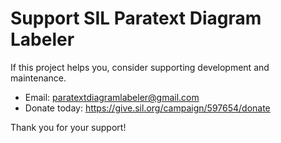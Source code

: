 # Support SIL Paratext Diagram Labeler

If this project helps you, consider supporting development and maintenance.

- Email: paratextdiagramlabeler@gmail.com
- Donate today: https://give.sil.org/campaign/597654/donate

Thank you for your support!
